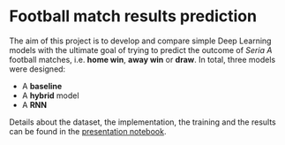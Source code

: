 # Football match results prediction

The aim of this project is to develop and compare simple Deep Learning models with the ultimate goal of trying to
predict the outcome of *Seria A* football matches, i.e. **home win**, **away win** or **draw**.
In total, three models were designed:

- A **baseline**
- A **hybrid** model
- A **RNN**

Details about the dataset, the implementation, the training and the results can be found in
the [presentation notebook](presentation.ipynb).